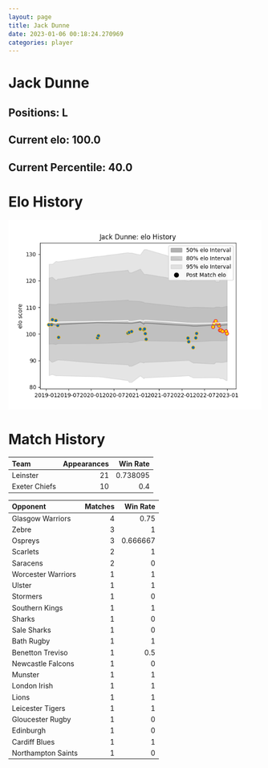 ```yaml
---  
layout: page  
title: Jack Dunne  
date: 2023-01-06 00:18:24.270969  
categories: player  
---
```

# Jack Dunne

## Positions: L

## Current elo: 100.0

## Current Percentile: 40.0

# Elo History


![elo history](history_JackDunne.png)
# Match History


| Team          |   Appearances |   Win Rate |
|:--------------|--------------:|-----------:|
| Leinster      |            21 |   0.738095 |
| Exeter Chiefs |            10 |   0.4      |

| Opponent           |   Matches |   Win Rate |
|:-------------------|----------:|-----------:|
| Glasgow Warriors   |         4 |   0.75     |
| Zebre              |         3 |   1        |
| Ospreys            |         3 |   0.666667 |
| Scarlets           |         2 |   1        |
| Saracens           |         2 |   0        |
| Worcester Warriors |         1 |   1        |
| Ulster             |         1 |   1        |
| Stormers           |         1 |   0        |
| Southern Kings     |         1 |   1        |
| Sharks             |         1 |   0        |
| Sale Sharks        |         1 |   0        |
| Bath Rugby         |         1 |   1        |
| Benetton Treviso   |         1 |   0.5      |
| Newcastle Falcons  |         1 |   0        |
| Munster            |         1 |   1        |
| London Irish       |         1 |   1        |
| Lions              |         1 |   1        |
| Leicester Tigers   |         1 |   1        |
| Gloucester Rugby   |         1 |   0        |
| Edinburgh          |         1 |   0        |
| Cardiff Blues      |         1 |   1        |
| Northampton Saints |         1 |   0        |